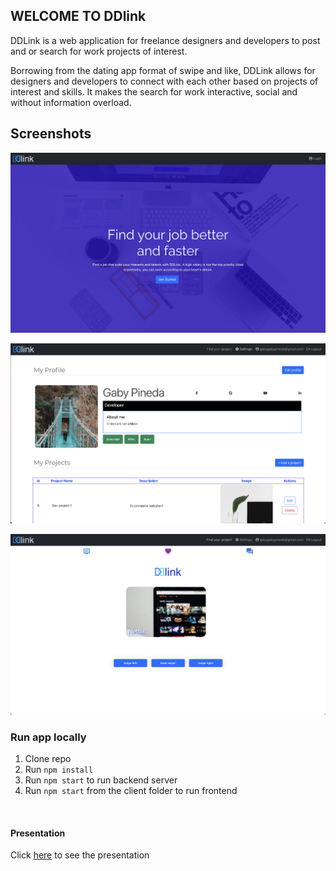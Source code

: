 ## WELCOME TO DDlink

DDLink is a web application for freelance designers and developers to post and or search for work projects of interest.

Borrowing from the dating app format of swipe and like, DDLink allows for designers and developers to connect with each other based on projects of interest and skills. It makes the search for work interactive, social and without information overload.

## Screenshots

![home](/public/images/DDLINK_HOME.png)

![profile](/public/images/DDLINK_PROFILE.png)

![swipe](/public/images/DDLINK_SWIPE.png)

### Run app locally

1. Clone repo
2. Run `npm install`
3. Run `npm start` to run backend server
4. Run `npm start` from the client folder to run frontend

<br>

#### Presentation

Click [here](https://www.canva.com/design/DAE71scMQ-Y/fQrRNq7YVd14uoM6UbNceQ/view?utm_content=DAE71scMQ-Y&utm_campaign=designshare&utm_medium=link&utm_source=publishsharelink) to see the presentation
